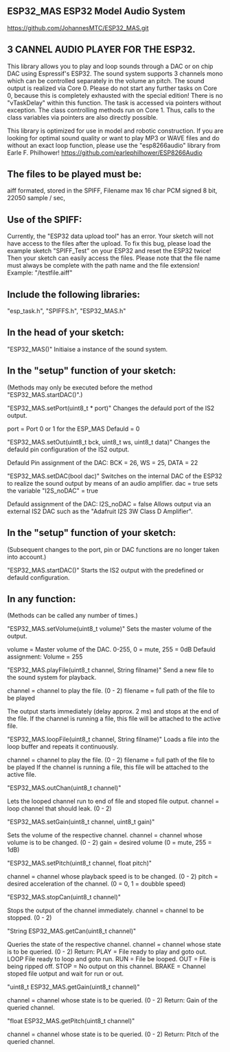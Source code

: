 ESP32_MAS ESP32 Model Audio System
---------------------------------------------------------------------------------------------
https://github.com/JohannesMTC/ESP32_MAS.git
  
3 CANNEL AUDIO PLAYER FOR THE ESP32.
---------------------------------------------------------------------------------------------
This library allows you to play and loop sounds through a DAC or on chip DAC
using Espressif's ESP32.
The sound system supports 3 channels mono which can be controlled separately
in the volume an pitch.
The sound output is realized via Core 0. Please do not start any further tasks on Core 0,
because this is completely exhausted with the special edition! There is no "vTaskDelay"
within this function. The task is accessed via pointers without exception.
The class controlling methods run on Core 1.
Thus, calls to the class variables via pointers are also directly possible.
  
This library is optimized for use in model and robotic construction. If you are looking for optimal sound quality or want to play MP3 or WAVE files and do without an exact loop function, please use the "esp8266audio" library from Earle F. Philhower!
https://github.com/earlephilhower/ESP8266Audio
 
 The files to be played must be:
---------------------------------------------------------------------------------------------
  aiff formated,
  stored in the SPIFF,
  Filename max 16 char
  PCM signed 8 bit,
  22050 sample / sec,
  
Use of the SPIFF:
---------------------------------------------------------------------------------------------
Currently, the "ESP32 data upload tool" has an error. Your sketch will not have access to the files after the upload. To fix this bug, please load the example sketch "SPIFF_Test" on your ESP32 and reset the ESP32 twice! Then your sketch can easily access the files. Please note that the file name must always be complete with the path name and the file extension!
Example: "/testfile.aiff"

Include the following libraries:  
---------------------------------------------------------------------------------------------
"esp_task.h",  "SPIFFS.h",  "ESP32_MAS.h"

In the head of your sketch:
---------------------------------------------------------------------------------------------
"ESP32_MAS()"  Initiaise a instance of the sound system.

In the "setup" function of your sketch:  
---------------------------------------------------------------------------------------------
(Methods may only be executed before the method "ESP32_MAS.startDAC()".)

"ESP32_MAS.setPort(uint8_t * port)"  Changes the defauld port of the IS2 output.

port = Port 0 or 1 for the ESP_MAS  Defauld = 0

"ESP32_MAS.setOut(uint8_t bck, uint8_t ws, uint8_t data)"  Changes the defauld pin configuration of the IS2 output.

Defauld Pin assignment of the DAC:  BCK = 26,  WS = 25,  DATA = 22

"ESP32_MAS.setDAC(bool dac)"  Switches on the internal DAC of the ESP32 to realize the sound output by means of an audio amplifier.
dac = true sets the variable "I2S_noDAC" = true

Defauld assignment of the DAC:  I2S_noDAC = false   Allows output via an external IS2 DAC such as the "Adafruit I2S 3W Class D Amplifier".
  
In the "setup" function of your sketch:
---------------------------------------------------------------------------------------------
(Subsequent changes to the port, pin or DAC functions are no longer taken into account.)

"ESP32_MAS.startDAC()"  Starts the IS2 output with the predefined or defauld configuration.
  
In any function:
---------------------------------------------------------------------------------------------
(Methods can be called any number of times.)
  
"ESP32_MAS.setVolume(uint8_t volume)"  Sets the master volume of the output.

volume = Master volume of the DAC. 0-255, 0 = mute, 255 = 0dB  Defauld assignment:  Volume = 255
  
"ESP32_MAS.playFile(uint8_t channel, String filname)"  Send a new file to the sound system for playback.

channel = channel to play the file. (0 - 2)  filename = full path of the file to be played

The output starts immediately (delay approx. 2 ms) and stops at the end of the file. If the channel is running a file, this file will be attached to the active file.
  
"ESP32_MAS.loopFile(uint8_t channel, String filname)"  Loads a file into the loop buffer and repeats it continuously.

  channel = channel to play the file. (0 - 2)
  filename = full path of the file to be played
  If the channel is running a file, this file will be attached to the active file.
  
  "ESP32_MAS.outChan(uint8_t channel)"
  
  Lets the looped channel run to end of file and stoped file output.
  channel = loop channel that should leak. (0 - 2)
  
  "ESP32_MAS.setGain(uint8_t channel, uint8_t gain)"
  
  Sets the volume of the respective channel.
  channel = channel whose volume is to be changed. (0 - 2)
  gain = desired volume (0 = mute, 255 = 1dB)
  
  "ESP32_MAS.setPitch(uint8_t channel, float pitch)"
  
  channel = channel whose playback speed is to be changed. (0 - 2)
  pitch = desired acceleration of the channel. (0 = 0, 1 = doubble speed)
  
  "ESP32_MAS.stopCan(uint8_t channel)"
  
  Stops the output of the channel immediately.
  channel = channel to be stopped. (0 - 2)
  
  "String ESP32_MAS.getCan(uint8_t channel)"
  
  Queries the state of the respective channel.
  channel = channel whose state is to be queried. (0 - 2)
  Return:
  PLAY = File ready to play and goto out.
  LOOP File ready to loop and goto run.
  RUN = File be looped.
  OUT = File is being ripped off.
  STOP = No output on this channel.
  BRAKE = Channel stoped file uotput and wait for run or out.
  
  "uint8_t ESP32_MAS.getGain(uint8_t channel)"
  
  channel = channel whose state is to be queried. (0 - 2)
  Return:
  Gain of the queried channel.
  
  "float ESP32_MAS.getPitch(uint8_t channel)"
  
  channel = channel whose state is to be queried. (0 - 2)
  Return:
  Pitch of the queried channel.
